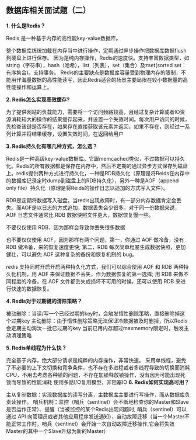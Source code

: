 ## 数据库相关面试题（二）
**1. 什么是Redis？**

Redis 是一种基于内存的高性能key-value数据库。

整个数据库统统加载在内存当中进行操作，定期通过异步操作把数据库数据flush到硬盘上进行保存。
因为是纯内存操作，Redis的速度快。支持丰富数据类型，如string（字符串），hash（哈希），list（列表），set（集合）及zset(sorted set：有序集合)。支持事务。
Redis的主要缺点是数据库容量受到物理内存的限制，不能用作海量数据的高性能读写，因此Redis适合的场景主要局限在较小数据量的高性能操作和运算上。

**2. Redis怎么实现高效缓存?**

为了提供网站的负载能力，需要将一个访问频路较高，且经过复杂计算或者IO资源消耗较大的操作的结果缓存起来，并设置一个失效时间。每次用户访问的时候，先检查该键是否存在，如果存在直接获取该元素并返回，如果不存在，则经过一系列计算并将结果缓存，设置失效时间，在返回给用户

**3. Redis持久化有哪几种方式，怎么选？**

Redis是一种高级key-value数据库。它跟memcached类似，不过数据可以持久化。Redis的所有数据都是保存在内存中，然后不定期的通过异步方式保存到磁盘上。redis提供两种方式进行持久化，一种是RDB持久化（原理是将Reids在内存中的数据库记录定时dump到磁盘上的RDB持久化），另外一种是AOF（append only file）持久化（原理是将Reids的操作日志以追加的方式写入文件）。

RDB是定期将数据写入磁盘，当redis出现故障时，有一部分内存数据肯定会丢失。而AOF是以日志的方式追加，数据丢失会少很多。对于同一份数据来说，AOF 日志文件通常比 RDB 数据快照文件更大，数据恢复慢一些。

不要仅仅使用 RDB，因为那样会导致你丢失很多数据

也不要仅仅使用 AOF，因为那样有两个问题，第一，你通过 AOF 做冷备，没有 RDB 做冷备，来的恢复速度更快; 第二，RDB 每次简单粗暴生成数据快照，更加健壮，可以避免 AOF 这种复杂的备份和恢复机制的 bug。

redis 支持同时开启开启两种持久化方式，我们可以综合使用 AOF 和 RDB 两种持久化机制，用 AOF 来保证数据不丢失，作为数据恢复的第一选择; 用 RDB 来做不同程度的冷备，在 AOF 文件都丢失或损坏不可用的时候，还可以使用 RDB 来进行快速的数据恢复。

**4. Redis对于过期键的清除策略？**

被动删除：当读/写一个已经过期的key时，会触发惰性删除策略，直接删除掉这个过期key
主动删除：由于惰性删除策略无法保证冷数据被及时删掉，所以Redis会定期主动淘汰一批已过期的key
当前已用内存超过maxmemory限定时，触发主动清理策略

**5. Redis单线程为什么快？**

完全基于内存，绝大部分请求是纯粹的内存操作，非常快速。
采用单线程，避免了不必要的上下文切换和竞争条件，也不存在多进程或者多线程导致的切换而消耗 CPU，不用去考虑各种锁的问题，不存在加锁释放锁操作，没有因为可能出现死锁而导致的性能消耗
使用多路I/O复用模型，非阻塞IO
**6. Redis如何实现高可用？**

主从复制数据：实现数据库的读写分离，主数据库主要进行写操作，而从数据库负责读操作。
哨兵机制：监控（哨兵（sentinel）会不断地检查你的Master和Slave是否运作正常）、提醒（当被监控的某个Redis出现问题时, 哨兵（sentinel）可以通过 API 向管理员或者其他应用程序发送通知）、自动故障迁移（当一个Master不能正常工作时，哨兵（sentinel）会开始一次自动故障迁移操作,它会将失效Master的其中一个Slave升级为新的Master）
